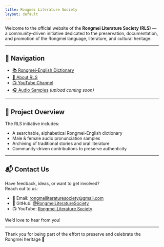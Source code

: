```yaml
---
title: Rongmei Literature Society
layout: default
---
```



Welcome to the official website of the **Rongmei Literature Society (RLS)** — a community-driven initiative dedicated to the preservation, documentation, and promotion of the Rongmei language, literature, and cultural heritage.

---

## 🔗 Navigation

- [📚 Rongmei-English Dictionary](dictionary.md)
- [📖 About RLS](about.md)
- [📺 YouTube Channel](https://www.youtube.com/@RongmeiLiteratureSociety?sub_confirmation=1)
- [🎧 Audio Samples](audio/) *(upload coming soon)*

---

## 📝 Project Overview

The RLS initiative includes:
- A searchable, alphabetical Rongmei-English dictionary
- Male & female audio pronunciation samples
- Archiving of traditional stories and oral literature
- Community-driven contributions to preserve authenticity

---

## 📬 Contact Us

Have feedback, ideas, or want to get involved?  
Reach out to us:

- 📧 Email: [rongmeiliteraturesociety@gmail.com](mailto:rongmeiliteraturesociety@gmail.com)
- 🐙 GitHub: [@RongmeiLiteratureSociety](https://github.com/RongmeiLiteratureSociety)
- 📺 YouTube: [Rongmei Literature Society](https://www.youtube.com/@RongmeiLiteratureSociety)

We’d love to hear from you!

---

Thank you for being part of the effort to preserve and celebrate the Rongmei heritage 🌿
